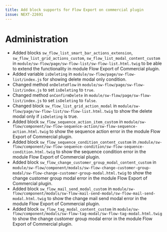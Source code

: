 ```yaml
---
title: Add block supports for Flow Export on commercial plugin
issue: NEXT-22691
---
```

# Administration
* Added blocks `sw_flow_list_smart_bar_actions_extension`, `sw_flow_list_grid_actions_custom`, `sw_flow_list_modal_content_custom` in `module/sw-flow/page/sw-flow-list/sw-flow-list.html.twig` to be able to extend the functionality in module Flow Export of Commercial plugin.
* Added variable `isDeleting` in `module/sw-flow/page/sw-flow-list/index.js` for showing delete modal only condition.
* Changed method `onDeleteFlow` in `module/sw-flow/page/sw-flow-list/index.js` to set `isDeleting` to `true`.
* Changed method `onConfirmDelete` in `module/sw-flow/page/sw-flow-list/index.js` to set `isDeleting` to `false`.
* Changed block `sw_flow_list_grid_action_modal` in `module/sw-flow/page/sw-flow-list/sw-flow-list.html.twig` to show the delete modal only if `isDeleting` is true.
* Added block `sw_flow_sequence_action_item_custom` in `module/sw-flow/component/sw-flow-sequence-action/sw-flow-sequence-action.html.twig` to show the sequence action error in the module Flow Export of Commercial plugin.
* Added block `sw_flow_sequence_condition_content_custom` in `/module/sw-flow/component/sw-flow-sequence-condition/sw-flow-sequence-condition.html.twig` to show the sequence condition error in the module Flow Export of Commercial plugin.
* Added block `sw_flow_change_customer_group_modal_content_custom` in `module/sw-flow/component/modals/sw-flow-change-customer-group-modal/sw-flow-change-customer-group-modal.html.twig` to show the change customer group modal error in the module Flow Export of Commercial plugin.
* Added block `sw_flow_mail_send_modal_custom` in `module/sw-flow/component/modals/sw-flow-mail-send-modal/sw-flow-mail-send-modal.html.twig` to show the change mail send modal error in the module Flow Export of Commercial plugin.
* Added block `sw_flow_tag_modal_content_custom` in `module/sw-flow/component/modals/sw-flow-tag-modal/sw-flow-tag-modal.html.twig` to show the change customer group modal error in the module Flow Export of Commercial plugin.
